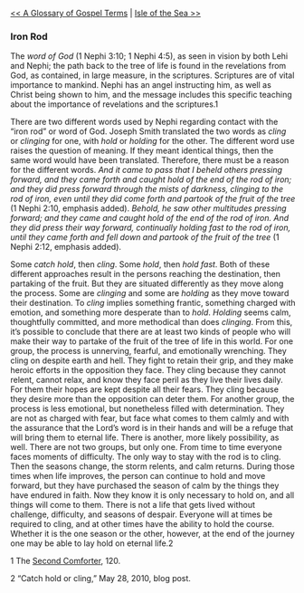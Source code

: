 [<< A Glossary of Gospel Terms](A%20Glossary%20of%20Gospel%20Terms)  |  [Isle of the Sea >>](Isle%20of%20the%20Sea)

### Iron Rod
The *word of God* (1 Nephi 3:10; 1 Nephi 4:5), as seen in vision by both Lehi and Nephi; the path back to the tree of life is found in the revelations from God, as contained, in large measure, in the scriptures. Scriptures are of vital importance to mankind. Nephi has an angel instructing him, as well as Christ being shown to him, and the message includes this specific teaching about the importance of revelations and the scriptures.1

There are two different words used by Nephi regarding contact with the “iron rod” or word of God. Joseph Smith translated the two words as *cling* or *clinging* for one, with *hold* or *holding* for the other. The different word use raises the question of meaning. If they meant identical things, then the same word would have been translated. Therefore, there must be a reason for the different words. *And it came to pass that I beheld others pressing forward, and they came forth and caught hold of the end of the rod of iron; and they did press forward through the mists of darkness, clinging to the rod of iron, even until they did come forth and partook of the fruit of the tree* (1 Nephi 2:10, emphasis added). *Behold, he saw other multitudes pressing forward; and they came and caught hold of the end of the rod of iron. And they did press their way forward, continually holding fast to the rod of iron, until they came forth and fell down and partook of the fruit of the tree* (1 Nephi 2:12, emphasis added).

Some *catch hold*, then *cling*. Some *hold*, then *hold fast*. Both of these different approaches result in the persons reaching the destination, then partaking of the fruit. But they are situated differently as they move along the process. Some are *clinging* and some are *holding* as they move toward their destination. To *cling* implies something frantic, something charged with emotion, and something more desperate than to *hold*. *Holding* seems calm, thoughtfully committed, and more methodical than does *clinging*. From this, it’s possible to conclude that there are at least two kinds of people who will make their way to partake of the fruit of the tree of life in this world. For one group, the process is unnerving, fearful, and emotionally wrenching. They cling on despite earth and hell. They fight to retain their grip, and they make heroic efforts in the opposition they face. They cling because they cannot relent, cannot relax, and know they face peril as they live their lives daily. For them their hopes are kept despite all their fears. They cling because they desire more than the opposition can deter them. For another group, the process is less emotional, but nonetheless filled with determination. They are not as charged with fear, but face what comes to them calmly and with the assurance that the Lord’s word is in their hands and will be a refuge that will bring them to eternal life. There is another, more likely possibility, as well. There are not two groups, but only one. From time to time everyone faces moments of difficulty. The only way to stay with the rod is to cling. Then the seasons change, the storm relents, and calm returns. During those times when life improves, the person can continue to hold and move forward, but they have purchased the season of calm by the things they have endured in faith. Now they know it is only necessary to hold on, and all things will come to them. There is not a life that gets lived without challenge, difficulty, and seasons of despair. Everyone will at times be required to cling, and at other times have the ability to hold the course. Whether it is the one season or the other, however, at the end of the journey one may be able to lay hold on eternal life.2



1 The [Second Comforter](#), 120.


2 “Catch hold or cling,” May 28, 2010, blog post.